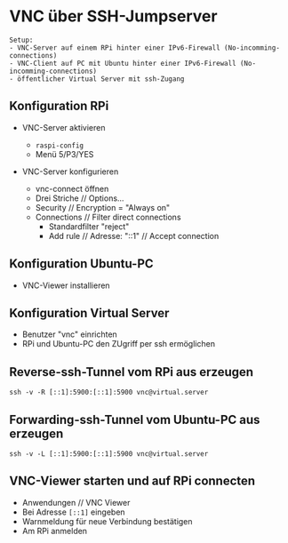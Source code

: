 # VNC über SSH-Jumpserver
```
Setup:
- VNC-Server auf einem RPi hinter einer IPv6-Firewall (No-incomming-connections)
- VNC-Client auf PC mit Ubuntu hinter einer IPv6-Firewall (No-incomming-connections)
- öffentlicher Virtual Server mit ssh-Zugang
```
## Konfiguration RPi

* VNC-Server aktivieren
  * `raspi-config`
  * Menü 5/P3/YES

* VNC-Server konfigurieren
  * vnc-connect öffnen
  * Drei Striche // Options...
  * Security // Encryption = "Always on"
  * Connections // Filter direct connections
    * Standardfilter "reject"
    * Add rule // Adresse: "::1" // Accept connection

## Konfiguration Ubuntu-PC
* VNC-Viewer installieren

## Konfiguration Virtual Server
* Benutzer "vnc" einrichten
* RPi und Ubuntu-PC den ZUgriff per ssh ermöglichen

## Reverse-ssh-Tunnel vom RPi aus erzeugen
```
ssh -v -R [::1]:5900:[::1]:5900 vnc@virtual.server
```
## Forwarding-ssh-Tunnel vom Ubuntu-PC aus erzeugen
```
ssh -v -L [::1]:5900:[::1]:5900 vnc@virtual.server
```
## VNC-Viewer starten und auf RPi connecten
* Anwendungen // VNC Viewer
* Bei Adresse `[::1]` eingeben
* Warnmeldung für neue Verbindung bestätigen
* Am RPi anmelden
